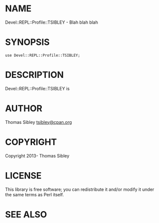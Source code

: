 # NAME

Devel::REPL::Profile::TSIBLEY - Blah blah blah

# SYNOPSIS

    use Devel::REPL::Profile::TSIBLEY;

# DESCRIPTION

Devel::REPL::Profile::TSIBLEY is

# AUTHOR

Thomas Sibley <tsibley@cpan.org>

# COPYRIGHT

Copyright 2013- Thomas Sibley

# LICENSE

This library is free software; you can redistribute it and/or modify
it under the same terms as Perl itself.

# SEE ALSO
